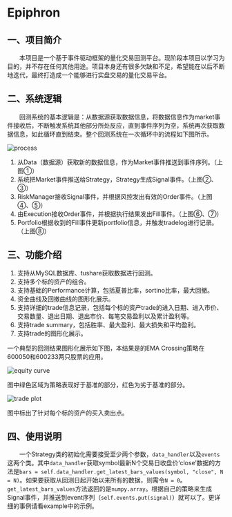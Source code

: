 # Epiphron
## 一、项目简介
&emsp;&emsp;本项目是一个基于事件驱动框架的量化交易回测平台。现阶段本项目以学习为目的，并不存在任何其他用途。项目本身还有很多欠缺和不足，希望能在以后不断地迭代，最终打造成一个能够进行实盘交易的量化交易平台。
## 二、系统逻辑
&emsp;&emsp;回测系统的基本逻辑是：从数据源获取数据信息，将数据信息作为market事件接收后，不断触发系统其他部分所处反应，直到事件序列为空，系统再次获取数据信息，如此循环直到结束。整个回测系统在一次循环中的流程如下图所示。  

![process](https://github.com/mai1346/Epiphron/raw/master/images/process.png)

1. 从Data（数据源）获取新的数据信息，作为Market事件推送到事件序列。（上图①）
2. 系统把Market事件推送给Strategy，Strategy生成Signal事件。（上图②、③）
3. RiskManager接收Signal事件，并根据风控发出有效的Order事件。（上图④、⑤）
4. 由Execution接收Order事件，并根据执行结果发出Fill事件。（上图⑥、⑦）
5. Portfolio根据收到的Fill事件更新portfolio信息，并触发tradelog进行记录。（上图⑧）
## 三、功能介绍
1. 支持从MySQL数据库、tushare获取数据进行回测。
2. 支持多个标的资产的组合。
3. 支持基础的Performance计算，包括夏普比率，sortino比率，最大回撤。
4. 资金曲线及回撤曲线的图形化展示。
5. 支持详细的trade信息记录，包括每个标的资产trade的进入日期、进入市价、交易数量、退出日期、退出市价、每笔交易盈利以及累计盈利等。
6. 支持trade summary，包括胜率、最大盈利、最大损失和平均盈利。
7. 支持trade的图形化展示。  

一个典型的回测结果图形化展示如下图，本结果是的EMA Crossing策略在600050和600233两只股票的应用。  

![equity curve](https://github.com/mai1346/Epiphron/raw/master/images/equitycurve.png)

图中绿色区域为策略表现好于基准的部分，红色为劣于基准的部分。  

![trade plot](https://github.com/mai1346/Epiphron/raw/master/images/tradeplot.png)

图中标出了针对每个标的资产的买入卖出点。
## 四、使用说明
&emsp;&emsp;一个Strategy类的初始化需要接受至少两个参数，`data_handler`以及`events`这两个类。其中`data_handler`获取symbol最新N个交易日收盘价‘close’数据的方法是`bars = self.data_handler.get_latest_bars_values(symbol, "close", N = N)`。如果要获取从回测日起开始以来所有的数据，则需令`N = 0`。`get_latest_bars_values`方法返回的是`numpy.array`。根据自己的策略来生成Signal事件，并推送到event序列（`self.events.put(signal)`）就可以了。更详细的事例请看example中的示例。
